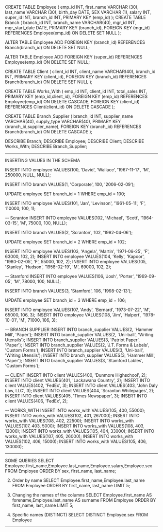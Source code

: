 CREATE TABLE Employee (
    emp_id INT,
    first_name VARCHAR (30),
    last_name VARCHAR (30),
    birth_day DATE,
    SEX VARCHAR (1),
    salary INT,
    super_id INT,
    branch_id INT,
    PRIMARY KEY (emp_id)
);
CREATE TABLE Branch (
    branch_id INT,
    branch_name VARCHAR(40),
    mgr_id INT,
    mgr_start_date DATE,
    PRIMARY KEY (branch_id),
    FOREIGN KEY (mgr_id) REFERENCES Employee(emp_id) ON DELETE SET NULL
);

ALTER TABLE Employee 
ADD FOREIGN KEY (branch_id)
REFERENCES Branch(branch_id)
ON DELETE SET NULL;

ALTER TABLE Employee 
ADD FOREIGN KEY (super_id)
REFERENCES Employee(emp_id)
ON DELETE SET NULL;

CREATE TABLE Client (
    client_id INT,
    client_name VARCHAR(40),
    branch_id INT,
    PRIMARY KEY (client_id),
    FOREIGN KEY (branch_id) REFERENCES Branch(branch_id) ON DELETE SET NULL
);

CREATE TABLE Works_With (
    emp_id INT,
    client_id INT,
    total_sales INT,
    PRIMARY KEY (emp_id,client_id),
    FOREIGN KEY (emp_id) REFERENCES Employee(emp_id) ON DELETE CASCADE,
    FOREIGN KEY (client_id) REFERENCES Client(client_id) ON DELETE CASCADE
);

CREATE TABLE Branch_Supplier (
    branch_id INT,
    supplier_name VARCHAR(40),
    supply_type VARCHAR(40),
    PRIMARY KEY (branch_id,supplier_name),
    FOREIGN KEY (branch_id) REFERENCES Branch(branch_id) ON DELETE CASCADE
);

DESCRIBE Branch;
DESCRIBE Employee;
DESCRIBE Client;
DESCRIBE Works_With;
DESCRIBE Branch_Supplier;


___________________________________________________________________________________________________________________________________________________________
INSERTING VALUES IN THE SCHEMA 

INSERT INTO employee VALUES(100, 'David', 'Wallace', '1967-11-17', 'M', 250000, NULL, NULL);

INSERT INTO branch VALUES(1, 'Corporate', 100, '2006-02-09');

UPDATE employee
SET branch_id = 1
WHERE emp_id = 100;

INSERT INTO employee VALUES(101, 'Jan', 'Levinson', '1961-05-11', 'F', 110000, 100, 1);

-- Scranton
INSERT INTO employee VALUES(102, 'Michael', 'Scott', '1964-03-15', 'M', 75000, 100, NULL);

INSERT INTO branch VALUES(2, 'Scranton', 102, '1992-04-06');

UPDATE employee
SET branch_id = 2
WHERE emp_id = 102;

INSERT INTO employee VALUES(103, 'Angela', 'Martin', '1971-06-25', 'F', 63000, 102, 2);
INSERT INTO employee VALUES(104, 'Kelly', 'Kapoor', '1980-02-05', 'F', 55000, 102, 2);
INSERT INTO employee VALUES(105, 'Stanley', 'Hudson', '1958-02-19', 'M', 69000, 102, 2);

-- Stamford
INSERT INTO employee VALUES(106, 'Josh', 'Porter', '1969-09-05', 'M', 78000, 100, NULL);

INSERT INTO branch VALUES(3, 'Stamford', 106, '1998-02-13');

UPDATE employee
SET branch_id = 3
WHERE emp_id = 106;

INSERT INTO employee VALUES(107, 'Andy', 'Bernard', '1973-07-22', 'M', 65000, 106, 3);
INSERT INTO employee VALUES(108, 'Jim', 'Halpert', '1978-10-01', 'M', 71000, 106, 3);


-- BRANCH SUPPLIER
INSERT INTO branch_supplier VALUES(2, 'Hammer Mill', 'Paper');
INSERT INTO branch_supplier VALUES(2, 'Uni-ball', 'Writing Utensils');
INSERT INTO branch_supplier VALUES(3, 'Patriot Paper', 'Paper');
INSERT INTO branch_supplier VALUES(2, 'J.T. Forms & Labels', 'Custom Forms');
INSERT INTO branch_supplier VALUES(3, 'Uni-ball', 'Writing Utensils');
INSERT INTO branch_supplier VALUES(3, 'Hammer Mill', 'Paper');
INSERT INTO branch_supplier VALUES(3, 'Stamford Lables', 'Custom Forms');

-- CLIENT
INSERT INTO client VALUES(400, 'Dunmore Highschool', 2);
INSERT INTO client VALUES(401, 'Lackawana Country', 2);
INSERT INTO client VALUES(402, 'FedEx', 3);
INSERT INTO client VALUES(403, 'John Daly Law, LLC', 3);
INSERT INTO client VALUES(404, 'Scranton Whitepages', 2);
INSERT INTO client VALUES(405, 'Times Newspaper', 3);
INSERT INTO client VALUES(406, 'FedEx', 2);

-- WORKS_WITH
INSERT INTO works_with VALUES(105, 400, 55000);
INSERT INTO works_with VALUES(102, 401, 267000);
INSERT INTO works_with VALUES(108, 402, 22500);
INSERT INTO works_with VALUES(107, 403, 5000);
INSERT INTO works_with VALUES(108, 403, 12000);
INSERT INTO works_with VALUES(105, 404, 33000);
INSERT INTO works_with VALUES(107, 405, 26000);
INSERT INTO works_with VALUES(102, 406, 15000);
INSERT INTO works_with VALUES(105, 406, 130000);
___________________________________________________________________________________________________________________________________________________________
SOME QUERIES 
SELECT Employee.first_name,Employee.last_name,Employee.salary,Employee.sex
FROM Employee
ORDER BY sex, first_name, last_name;

2. Order by name 
SELECT Employee.first_name,Employee.last_name
FROM Employee
ORDER BY first_name, last_name
LIMIT 5;

3. Changing the names of the columns 
SELECT Employee.first_name AS forename,Employee.last_name AS surname
FROM Employee
ORDER BY first_name, last_name
LIMIT 5;

4. Specific names (DISTINCT)
SELECT DISTINCT Employee.sex
FROM Employee
___________________________________________________________________________________________________________________________________________________________
